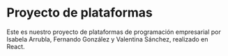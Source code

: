 # Proyecto de plataformas

Este es nuestro proyecto de plataformas de programación empresarial por Isabela Arrubla, Fernando González y Valentina Sánchez, realizado en React.
